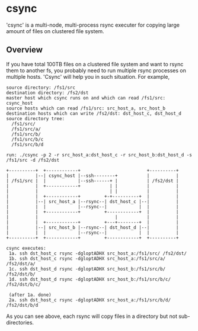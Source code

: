 # csync

'csync' is a multi-node, multi-process rsync executer for copying large amount of files on clustered file system.

## Overview

If you have total 100TB files on a clustered file system and want to rsync them to another fs, you probably need to run multiple rsync processes on multiple hosts. 'Csync' will help you in such situation. For example,

    source directory: /fs1/src
    destination directory: /fs2/dst
    master host which csync runs on and which can read /fs1/src: csync_host
    source hosts which can read /fs1/src: src_host_a, src_host_b
    destination hosts which can write /fs2/dst: dst_host_c, dst_host_d
    source directory tree:
      /fs1/src/
      /fs1/src/a/
      /fs1/src/b/
      /fs1/src/b/c
      /fs1/src/b/d
    
    run: ./csync -p 2 -r src_host_a:dst_host_c -r src_host_b:dst_host_d -s /fs1/src -d /fs2/dst
    
    +----------+  +------------+                         +----------+ 
    |          |--| csync_host |--ssh--------+           |          |
    | /fs1/src |  |            |--ssh------+ |           | /fs2/dst |
    |          |  +------------+           | |           |          |
    |          |                           | |           |          |
    |          |  +------------+         +-+----------+  |          |
    |          |--| src_host_a |--rsync--| dst_host_c |--|          |
    |          |  |            |--rsync--|            |  |          |
    |          |  +------------+         +------------+  |          |
    |          |                             |           |          |
    |          |  +------------+         +---+--------+  |          |
    |          |--| src_host_b |--rsync--| dst_host_d |--|          |
    |          |  |            |--rsync--|            |  |          |
    +----------+  +------------+         +------------+  +----------+
    
    csync executes:
     1a. ssh dst_host_c rsync -dgloptADHX src_host_a:/fs1/src/ /fs2/dst/
     1b. ssh dst_host_c rsync -dgloptADHX src_host_a:/fs1/src/a/ /fs2/dst/a/
     1c. ssh dst_host_d rsync -dgloptADHX src_host_b:/fs1/src/b/ /fs2/dst/b/
     1d. ssh dst_host_d rsync -dgloptADHX src_host_b:/fs1/src/b/c/ /fs2/dst/b/c/
    
     (after 1a. done)
     2a. ssh dst_host_c rsync -dgloptADHX src_host_a:/fs1/src/b/d/ /fs2/dst/b/d
    
As you can see above, each rsync will copy files in a directory but not sub-directories.

